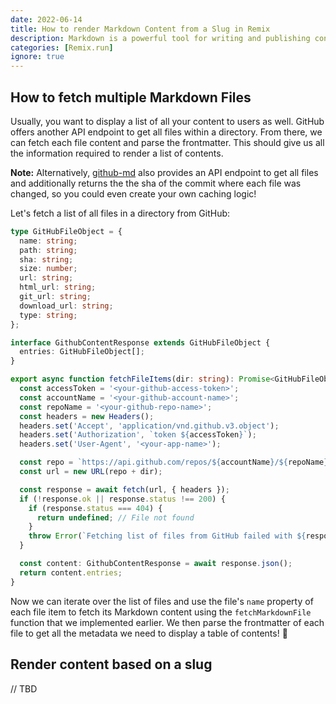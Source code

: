 ```yaml
---
date: 2022-06-14
title: How to render Markdown Content from a Slug in Remix
description: Markdown is a powerful tool for writing and publishing content. There are different ways of integrating Markdown in your Remix application. In this blog post, I want to show you how to fetch and render Markdown content based on a slug.
categories: [Remix.run]
ignore: true
---
```


## How to fetch multiple Markdown Files

Usually, you want to display a list of all your content to users as well. GitHub offers another API endpoint to get all files within a directory. From there, we can fetch each file content and parse the frontmatter. This should give us all the information required to render a list of contents.

**Note:** Alternatively, [github-md](https://github.com/jacob-ebey/github-md) also provides an API endpoint to get all files and additionally returns the the sha of the commit where each file was changed, so you could even create your own caching logic!

Let's fetch a list of all files in a directory from GitHub:

```typescript
type GitHubFileObject = {
  name: string;
  path: string;
  sha: string;
  size: number;
  url: string;
  html_url: string;
  git_url: string;
  download_url: string;
  type: string;
};

interface GithubContentResponse extends GitHubFileObject {
  entries: GitHubFileObject[];
}

export async function fetchFileItems(dir: string): Promise<GitHubFileObject[]> {
  const accessToken = '<your-github-access-token>';
  const accountName = '<your-github-account-name>';
  const repoName = '<your-github-repo-name>';
  const headers = new Headers();
  headers.set('Accept', 'application/vnd.github.v3.object');
  headers.set('Authorization', `token ${accessToken}`);
  headers.set('User-Agent', '<your-app-name>');

  const repo = `https://api.github.com/repos/${accountName}/${repoName}`;
  const url = new URL(repo + dir);

  const response = await fetch(url, { headers });
  if (!response.ok || response.status !== 200) {
    if (response.status === 404) {
      return undefined; // File not found
    }
    throw Error(`Fetching list of files from GitHub failed with ${response.status}: ${response.statusText}`);
  }

  const content: GithubContentResponse = await response.json();
  return content.entries;
}
```

Now we can iterate over the list of files and use the file's `name` property of each file item to fetch its Markdown content using the `fetchMarkdownFile` function that we implemented earlier. We then parse the frontmatter of each file to get all the metadata we need to display a table of contents! 💯

## Render content based on a slug

// TBD
